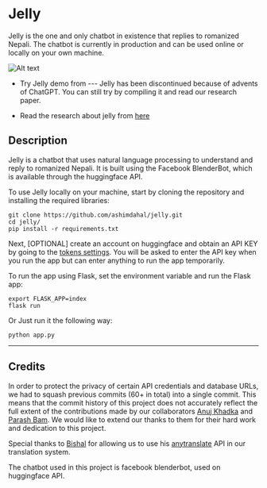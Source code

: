 # Jelly

Jelly is the one and only chatbot in existence that replies to romanized Nepali. The chatbot is currently in production and can be used online or locally on your own machine.

![Alt text](static/img/demo.png?raw=true "Jelly In action")

- Try Jelly demo from --- Jelly has been discontinued because of advents of ChatGPT. You can still try by compiling it and read our research paper.

- Read the research about jelly from [here](https://www.researchsquare.com/article/rs-2183870/v2)

## Description
Jelly is a chatbot that uses natural language processing to understand and reply to romanized Nepali. It is built using the Facebook BlenderBot, which is available through the huggingface API.

To use Jelly locally on your machine, start by cloning the repository and installing the required libraries:

```
git clone https://github.com/ashimdahal/jelly.git 
cd jelly/
pip install -r requirements.txt
```

Next, [OPTIONAL] create an account on huggingface and obtain an API KEY by going to the [tokens settings](https://huggingface.co/settings/tokens). You will be asked to enter the API key when you run the app but can enter anything to run the app temporarily.

To run the app using Flask, set the environment variable and run the Flask app:

```
export FLASK_APP=index
flask run
```

Or Just run it the following way:

```
python app.py
```

---

## Credits

In order to protect the privacy of certain API credentials and database URLs, we had to squash previous commits (60+ in total) into a single commit. This means that the commit history of this project does not accurately reflect the full extent of the contributions made by our collaborators [Anuj Khadka](https://github.com/Anuj-Khadka) and [Parash Bam](https://github.com/Parashbam69). We would like to extend our thanks to them for their hard work and dedication to this project.

Special thanks to [Bishal](https://github.com/kbshal) for allowing us to use his [anytranslate](https://github.com/kbshal/Anytranslate) API in our translation system.

The chatbot used in this project is facebook blenderbot, used on huggingface API.
